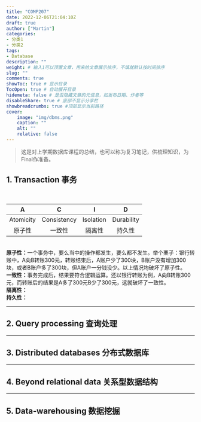 ```yaml
---
title: "COMP207"
date: 2022-12-06T21:04:10Z
draft: true
author: ["Martin"]
categories: 
- 分类1
- 分类2
tags: 
- Database
description: ""
weight: # 输入1可以顶置文章，用来给文章展示排序，不填就默认按时间排序
slug: ""
comments: true
showToc: true # 显示目录
TocOpen: true # 自动展开目录
hidemeta: false # 是否隐藏文章的元信息，如发布日期、作者等
disableShare: true # 底部不显示分享栏
showbreadcrumbs: true #顶部显示当前路径
cover:
    image: "img/dbms.png"
    caption: ""
    alt: ""
    relative: false
---
```

> 这是对上学期数据库课程的总结，也可以称为复习笔记，供梳理知识，为Final作准备。
## 1. Transaction 事务
</br>

| A | C | I | D |
| :----: | :-----------: | :----: | :-----------: |
| Atomicity | Consistency | Isolation | Durability |
| 原子性 | 一致性 | 隔离性 | 持久性 |

</br>
<b>原子性：</b>一个事务中，要么当中的操作都发生，要么都不发生。举个栗子：银行转账中，A向B转账300元，转账结束后，A账户少了300块，B账户没有增加300块，或者B账户多了300块，但A账户一分钱没少。以上情况均破坏了原子性。
</br>
<b>一致性：</b>事务完成后，结果要符合逻辑运算。还以银行转账为例，A向B转账300元，而转账后的结果是A多了300元B少了300元，这就破坏了一致性。
</br>
<b>隔离性：</b>
</br>
<b>持久性：</b>

***
## 2. Query processing 查询处理

***
## 3. Distributed databases 分布式数据库

***
## 4. Beyond relational data 关系型数据结构

***
## 5. Data-warehousing 数据挖掘
